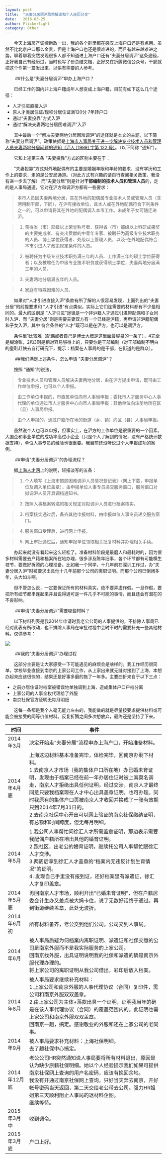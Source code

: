 ```yaml
---
layout: post
title:  "夫妻分居调沪政策解读和个人经历分享"
date:   2016-03-25
author: Flickerlight
category: Other
---
```


&emsp;&emsp;今天上海房产调控新政一出，我的各个群里都在感叹上海户口还是有点用。虽然不比北京户口那么金贵，但是上海户口也还是很难进的，而且有越来越难进之势。聊着聊着突然发现很多人都不知道进上海户口还有“夫妻分居调沪”这条途径，正好我自己有经历过，当时也写了份总结文档，正好又在折腾微信公众号，干脆就把这个作第一篇发出来，以供有需要的人参考。

&emsp;&emsp;
##什么是“夫妻分居调沪”申办上海户口？
&emsp;&emsp;

&emsp;&emsp;已经工作的国内非上海户籍成年人想变成上海户籍，目前有如下这么几个途径：

- 人才引进直接入沪
- 原人才类居住证/现积分居住证满120分 7年转户口
- 通过“夫妻投靠”方式入沪
- 通过“解决夫妻两地分居困难调沪”入沪

&emsp;&emsp;其中最后一个“解决夫妻两地分居困难调沪”的途径就是本文的主题，以下简称“夫妻分居调沪”。政策依据是[上海市人事局关于进一步解决专业技术人员和管理人员夫妻两地分居问题的通知（沪人 [1999] 字第 122 号）](http://www.21cnhr.gov.cn/xinxi/file.jsp?f_ID=2678)。（以下简称  “通知”）。

&emsp;&emsp;它和上述第三条 “夫妻投靠”方式的区别主要在于： 

&emsp;&emsp;“夫妻投靠”方式对外地配偶有的主要是婚姻年限和年龄的要求，没有学历和工作上的要求，走的是公安局通道。（对此方式有兴趣的请自行查阅相关政策，我没有进一步去了解）
而“夫妻分居”则是针对**干部编制的技术人员和管理人员**的，走的是人事局通道，它对在沪方和调沪方都有一些要求：

>本市人员因夫妻两地分居，其在外地的配偶属专业技术人员或管理人员（含聘用制干部，下同），在沪有接收单位，且本人或在外地配偶符合下列条件之一的，可以申请将其在外地的配偶调入本市工作。未成年子女可随迁进沪。

>1. 获得省（市）部级以上荣誉称号者、获得省（市）部级以上科研成果奖的主要完成者、有突出贡献的中青年专家、被聘任为高级专业技术职务的人员、博士学位获得者、处级以上管理人员，以及-在外地配偶符合本市引进人才政策规定条件的人员。

>2. 被聘任为中级专业技术职务满三年的人员、工作满三年的硕士学位获得者；以及被聘任为中级专业技术职务或获得硕士学位，夫妻两地分居满三年的人员。

>3. 夫妻两地分居满五年的人员。

>4. 家庭有特殊困难的人员。

&emsp;&emsp;如果对“人才引进直接入沪”条款有所了解的人很容易发现，上面列出的“夫妻分居”的前提要求和 “人才引进”有点类似，实际上它们连需要的材料都有不少是相同的。最大的区别是 “人才引进”途径是一个非沪籍人才通过引进带配偶和子女同时入沪，而 “夫妻分居”则是需要夫妻双方有一个已经是沪籍，再申请非沪籍配偶和子女入沪，其中 符合条件的“人才”既可以是在沪方，也可以是调沪方。

&emsp;&emsp;条件里1比较难（配偶或者自己是博士大概是这里面最容易的一条了），4完全是糊涂账，2和3则是相对容易够得上的，只要你是干部编制（对干部编制不明白的童鞋赶快去自行研究下，提示：档案在人事局的是干部，在街道的是群众）。

&emsp;&emsp;
##我们满足上述条件，怎么申请 “夫妻分居调沪”？
&emsp;&emsp;

&emsp;&emsp;按照 “通知”的说法，

>专业技术人员和管理人员解决夫妻两地分居，由在沪方提出申请，既可由工作单位申报，也可以个人申报。

>由工作单位申报的，市直属单位向市人事局申报；委托市人才服务中心人事代理的单位通过市人才服务中心向市人事局申报；其他单位向注册地所在区（县）人事局申报。

>由个人申报的，通过户籍所在地的街道（乡、镇）向区（县）人事局申报。

&emsp;&emsp;虽然说个人也可以申报，但事实上，在沪方的工作单位是很重要的一个因素。大国企和事业单位的成功率高过小企业（只是个人了解到的情况，没有严格统计数据支持），单位人事专员的经验也很重要。我目前还没听说过个人申报成功的案例。

&emsp;&emsp;
##申请“夫妻分居调沪”的办理流程？
&emsp;&emsp;

&emsp;&emsp;据[上海人才网](http://www.shrc.com.cn/nweek/2014ywjs/guangao_ywjs_5.htm)上的说明，轻描淡写的五条：

>1. 个人填写《上海市照顾困难调沪人员情况登记表》（网上下载，申报单位及调入单位盖章），由申报单位人事专员递交服务窗口，服务窗口对拟调沪人员开具调档通知书。

>2. 按照人事档案转递的相关规定对拟调沪人员进行档案核实。

>3. 档案核实通过后，备齐其他申报材料，由申报单位人事专员递交服务窗口。

>4. 服务窗口受理后，进行网上申报。

>5. 网上审批通过后，通知申报单位领取相关批复材料并办理相关手续。

&emsp;&emsp;办起来就没有看起来这么轻松了。准备材料阶段是最磨人和最耗时的，因为很多材料需要去户籍和档案所在地办理，很多涉及陈年旧事，各个环节都有可能横生枝节，要做好折腾的心理准备。比如我一个同学，十几年前在深圳工作过，办“夫妻分居入沪”时被要求出具他十几年前那个公司的离职证明。而那个公司已倒闭多年，头大如斗啊。

&emsp;&emsp;但不管怎么说，一定要保证所有的材料真实，绝不要弄虚作假。一旦作假，要把所有细节都串连起来并且说得通可是一件几乎不可能的事情，而且还会有潜在的不良影响。

&emsp;&emsp;
##申请“夫妻分居调沪”需要哪些材料？
&emsp;&emsp;

&emsp;&emsp;以下材料列表是我2014年申请时我老公公司的人事提供的，不排除人事局已经对此表有所改动，也不排除人事局在审批过程中会时不时的需要补充一些其他材料。仅供参考：
 
<img src="/images/2016-03-25/list.jpeg">

&emsp;&emsp; 
##我的“夫妻分居调沪”办理过程
&emsp;&emsp;

&emsp;&emsp;这部分主要是让大家感受一下可能遇见的麻烦会是啥样的。我工作经历很简单，学校毕业直接到南京的上家公司工作，从上家出来就无缝对接到了上海，本想办起来应该很快的，结果还是好事多磨的拖了一年多。主要曲折来自于以下三点：

- 之前办居住证时档案被错误地单独调到上海，造成集体户口户档分离
- 上家公司的人事全权代理给了外服
- 南京社保官方证明无每月明细

&emsp;&emsp;这每一条都是我个人毫无能力左右的，我能做的就是尽量按要求提供材料或可能会被接受的同等价值材料。反复折腾之间多次想放弃，最终还是坚持了下来。
 
|时间|事件|
|---|---|
|2014年3月|决定开始走“夫妻分居”流程申办上海户口，开始准备材料。
|2014年4月底|上海这边材料基本准备完毕，体检完毕，回南京办剩下材料。<br>1.去南京人才市场（我的集体户口所在地）办已婚未育证明，发现由于档案已经在前一年办居住证时被上海莫名调走，南京人才拒绝出具任何证明。经过交涉，南京人才最终同意只要我档案现在人才中心出具盖章证明，也可办理。同时我原有的集体户口页被南京人才收回并换成了一张有效期只到2014年7月31日的。<br>2.去南京社保中心开出可以网上验证的南京社保缴纳证明，有总额和时间跨度，但无每月明细。|
|2014年5月|1.我公司人事帮忙问徐汇人才所需盖章证明，那边表示需要我配偶户籍所在地出具他的婚育证明。<br>2.跑社区，出老公的婚育证明，继续托公司人事帮忙跟徐汇人才交涉。<br>3.两周后拿到徐汇人才盖章的“档案内无违反计划生育情况”的证明。<br>4. 发现自己手里没有报到证，还好档案里有派遣证，徐汇人才复印盖章。|
|2014年5月底|再回南京人才市场，顺利开出“已婚未育证明”，但在户籍居委会计生办又差点被大妈卡住，说了无数好话终于通过。再到街道继续盖章，此处无波折。|
|2014年6月初|所有材料备齐，老公交到他们公司，公司交到人事局。|
|2014年6月|被人事局质疑为何档案内离职证明、派遣证和社保交缴的公司是南京外服而不是我实际服务的上家公司。<br>回南京找外服，出具证明说明我的社保和派遣的确是南京外服代理办理的。<br>将上家公司的离职证明从我公司借出，彩印后放入档案。|
|2014年8月|被人事局要求继续补充材料：<br>1.上家公司和南京外服的人事代理协议（合同）复印件，需公司和南京外服双双盖章。<br>2.由上家公司为主体+落款出具一个证明，证明我当年的确是在该人事代理协议（合同）的覆盖范围内的。此证明也需上家公司和南京外服双双盖章。<br>回南京一趟，搞定。感谢敬业的外服和还在上家公司的老同事。|
|2014年9月|被人事局要求补充材料：上海社保明细。<br>去了趟社保中心搞定。|
|2014年12月底|老公公司HR突然通知说人事局要将所有材料退出，原因是认为缺少原籍社保明细。她以个人经验提示我们如果可提供南京社保网上查询的用户名密码，应该有挽回余地。<br>我没有开通过南京社保网上查询，只好当天奔去南京，开好帐号密码当天返回，第二天交给老公带去公司。强力HR姐姐第三天顺利阻止人事局的退材料企图。<br>继续等待。|
|2015年3月中|收到调令。|
|2015年3月底|户口上好。|
